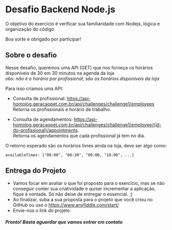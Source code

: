 # Desafio Backend Node.js

O objetivo do exercício é verificar sua familiaridade com Nodejs, lógica e organização do código

Boa sorte e obrigado por participar!

## Sobre o desafio

Nesse desafio, queremos uma API (GET) que nos forneça os horários disponíveis de 30 em 30 minutos na agenda da loja <br>
_obs: não é o horário por profissional, são os horários disponíveis da loja_

Para isso criamos uma API:

- Consulta de profissional: https://api-homolog.geracaopet.com.br/api/challenges/challenge1/employees <br>
  Retorna os profissionais e horário de trabalho.

- Consulta de agendamentos: https://api-homolog.geracaopet.com.br/api/challenges/challenge1/employee/{id-do-profissional}/appointments. <br>
  Retorna os agendamentos que cada profissional já tem no dia.

O retorno esperado são os horários livres ainda na loja, deve ser algo como:

```
availableTimes: ["08:00", "08:30", "09:00, "10:00", ...]
```

## Entrega do Projeto

- Vamos focar em avaliar o que foi proposto para o exercício, mas se não conseguir conter sua criatividade e quiser incrementar a aplicação, fique à vontade. Só não deixe de entregar o essencial. ;)
- Ao finalizar, suba a sua proposta para o projeto que você criou no GitHub ou use o https://www.anyfiddle.com/start/
- Envie-nos o link do projeto.

##### Pronto! Basta aguardar que vamos entrar em contato
